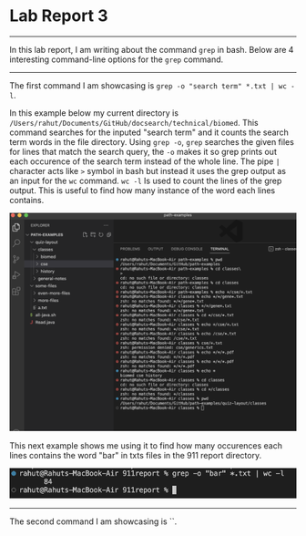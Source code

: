 # Lab Report 3
---

In this lab report, I am writing about the command `grep` in bash. Below are 4 interesting command-line options for the `grep` command.

---

The first command I am showcasing is `grep -o "search term" *.txt | wc -l`. 

In this example below my current directory is `/Users/rahut/Documents/GitHub/docsearch/technical/biomed`. This command searches for the inputed "search term" and it counts the search term words in the file directory. Using `grep -o`, `grep` searches the given files for lines that match the search query, the `-o` makes it so grep prints out each occurence of the search term instead of the whole line. The pipe `|` character acts like `>` symbol in bash but instead it uses the grep output as an input for the `wc` command. `wc -l` Is used to count the lines of the grep output. This is useful to find how many instance of the word each lines contains.

![img1](lab3ss1.png)

This next example shows me using it to find how many occurences each lines contains the word "bar" in txts files in the 911 report directory.

![img2](lab3ss2.png)

---

The second command I am showcasing is ``.



